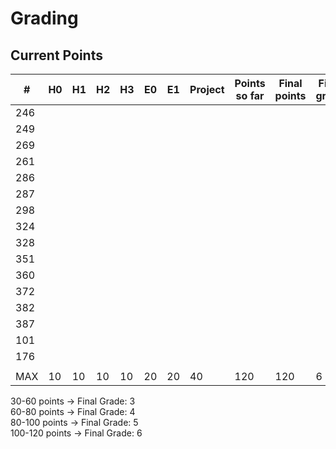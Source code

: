# Grading

## Current Points

|   #   |  H0  |  H1  |  H2  |  H3  |  E0  |  E1  |  Project |Points so far | Final points | Final grade |
|-------|------|------|------|------|------|------|----------|--------------|--------------|-------------|
|  246  |      |      |      |      |      |      |          |				|              | 			 |	
|  249  |      |      |      |      |      |      |          |				|			   |			 |
|  269  |      |      |      |      |      |      |          |				|			   |			 | 
|  261  |      |      |      |      |      |      |          |				|    		   | 			 |
|  286  |      |      |      |      |      |      |          |				|			   |			 |
|  287  |      |      |      |      |      |      |          |				|			   |			 |
|  298  |      |      |      |      |      |      |          |				|			   |			 |
|  324  |      |      |      |      |      |      |          |				|			   |			 |
|  328  |      |      |      |      |      |      |          |				|			   |		     |
|  351  |      |      |      |      |      |      |          |				|			   |		     |
|  360  |      |      |      |      |      |      |          |				|			   |			 |
|  372  |      |      |      |      |      |      |          |				|			   |			 |
|  382  |      |      |      |      |      |      |          |				|			   |		     |
|  387  |      |      |      |      |      |      |          |				|		       |		     |
|  101  |      |      |      |      |      |      |          |				|			   |		     |
|  176  |      |      |      |      |      |      |          |				|			   |		     |
|       |      |      |      |      |      |      |          |				|			   |		     |
|  MAX  |  10  |  10  |  10  |  10  |  20  |  20  |    40    |     120      |	 120	   |	 6   	 |


30-60 points -> Final Grade: 3    
60-80 points -> Final Grade: 4    
80-100 points -> Final Grade: 5    
100-120 points -> Final Grade: 6    
